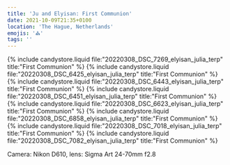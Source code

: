 ```yaml
---
title: 'Ju and Elyisan: First Communion'
date: 2021-10-09T21:35+0100
location: 'The Hague, Netherlands'
emojis: '⛪'
tags: ''
---
```


{% include candystore.liquid file:"20220308_DSC_7269_elyisan_julia_terp" title:"First Communion" %}
{% include candystore.liquid file:"20220308_DSC_6425_elyisan_julia_terp" title:"First Communion" %}
{% include candystore.liquid file:"20220308_DSC_6443_elyisan_julia_terp" title:"First Communion" %}
{% include candystore.liquid file:"20220308_DSC_6451_elyisan_julia_terp" title:"First Communion" %}
{% include candystore.liquid file:"20220308_DSC_6623_elyisan_julia_terp" title:"First Communion" %}
{% include candystore.liquid file:"20220308_DSC_6858_elyisan_julia_terp" title:"First Communion" %}
{% include candystore.liquid file:"20220308_DSC_7018_elyisan_julia_terp" title:"First Communion" %}
{% include candystore.liquid file:"20220308_DSC_7082_elyisan_julia_terp" title:"First Communion" %}

Camera: Nikon D610, lens: Sigma Art 24-70mm f2.8
